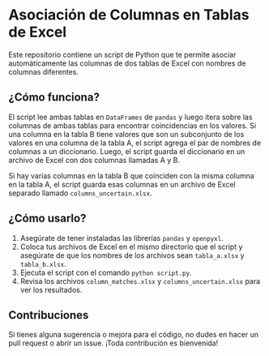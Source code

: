
# Asociación de Columnas en Tablas de Excel

Este repositorio contiene un script de Python que te permite asociar automáticamente las columnas de dos tablas de Excel con nombres de columnas diferentes.

## ¿Cómo funciona?

El script lee ambas tablas en `DataFrames` de `pandas` y luego itera sobre las columnas de ambas tablas para encontrar coincidencias en los valores. Si una columna en la tabla B tiene valores que son un subconjunto de los valores en una columna de la tabla A, el script agrega el par de nombres de columnas a un diccionario. Luego, el script guarda el diccionario en un archivo de Excel con dos columnas llamadas A y B.

Si hay varias columnas en la tabla B que coinciden con la misma columna en la tabla A, el script guarda esas columnas en un archivo de Excel separado llamado `columns_uncertain.xlsx`.

## ¿Cómo usarlo?

1. Asegúrate de tener instaladas las librerías `pandas` y `openpyxl`.
2. Coloca tus archivos de Excel en el mismo directorio que el script y asegúrate de que los nombres de los archivos sean `tabla_a.xlsx` y `tabla_b.xlsx`.
3. Ejecuta el script con el comando `python script.py`.
4. Revisa los archivos `column_matches.xlsx` y `columns_uncertain.xlsx` para ver los resultados.

## Contribuciones

Si tienes alguna sugerencia o mejora para el código, no dudes en hacer un pull request o abrir un issue. ¡Toda contribución es bienvenida!
